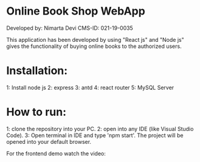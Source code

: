 # Online Book Shop WebApp

Developed by: Nimarta Devi 
CMS-ID: 021-19-0035

This application has been developed by using "React js" and "Node js" gives the functionality of buying online books to the authorized users.

# Installation:
1: Install node js 
2: express
3: antd
4: react router
5: MySQL Server

# How to run:
1: clone the repository into your PC.
2: open into any IDE (like Visual Studio Code).
3: Open terminal in IDE and type 'npm start'. The project will be opened into your default browser.

For the frontend demo watch the video: 

